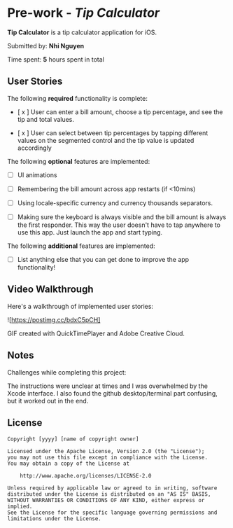 Pre-work - *Tip Calculator*
=============================

**Tip Calculator** is a tip calculator application for iOS.

Submitted by: **Nhi Nguyen**

Time spent: **5** hours spent in total

User Stories
------------

The following **required** functionality is complete:

-   [ x ] User can enter a bill amount, choose a tip percentage, and see the tip and total values.

-   [ x ] User can select between tip percentages by tapping different values on the segmented control and the tip value is updated accordingly

The following **optional** features are implemented:

-   [ ] UI animations

-   [ ] Remembering the bill amount across app restarts (if <10mins)

-   [ ] Using locale-specific currency and currency thousands separators.

-   [ ] Making sure the keyboard is always visible and the bill amount is always the first responder. This way the user doesn't have to tap anywhere to use this app. Just launch the app and start typing.

The following **additional** features are implemented:

-   [ ] List anything else that you can get done to improve the app functionality!

Video Walkthrough
-----------------

Here's a walkthrough of implemented user stories:

![https://postimg.cc/bdxC5pCH]

GIF created with QuickTimePlayer and Adobe Creative Cloud.

Notes
-----

Challenges while completing this project:

The instructions were unclear at times and I was overwhelmed by the Xcode interface. I also found the github desktop/terminal part confusing, but it worked out in the end. 

License
-------

~~~~~~~~~~~~~~~~~~~~~~~~~~~~~~~~~~~~~~~~~~~~~~~~~~~~~~~~~~~~~~~~~~~~~~~~~~~~~~~~
Copyright [yyyy] [name of copyright owner]

Licensed under the Apache License, Version 2.0 (the "License");
you may not use this file except in compliance with the License.
You may obtain a copy of the License at

    http://www.apache.org/licenses/LICENSE-2.0

Unless required by applicable law or agreed to in writing, software
distributed under the License is distributed on an "AS IS" BASIS,
WITHOUT WARRANTIES OR CONDITIONS OF ANY KIND, either express or implied.
See the License for the specific language governing permissions and
limitations under the License.
~~~~~~~~~~~~~~~~~~~~~~~~~~~~~~~~~~~~~~~~~~~~~~~~~~~~~~~~~~~~~~~~~~~~~~~~~~~~~~~~
